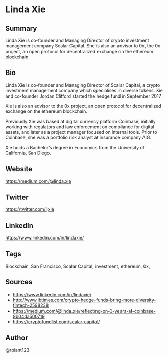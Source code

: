 # Linda Xie

## Summary
Linda Xie is co-founder and Managing Director of crypto investment management company Scalar Capital. She is also an advisor to 0x, the 0x project, an open protocol for decentralized exchange on the ethereum blockchain.

## Bio
Linda Xie is co-founder and Managing Director of Scalar Capital, a crypto investment management company which specialises in diverse tokens. Xie and co-founder Jordan Clifford started the hedge fund in September 2017.

Xie is also an advisor to the 0x project, an open protocol for decentralized exchange on the ethereum blockchain. 

Previously Xie was based at digital currency platform Coinbase, initially working with regulators and law enforcement on compliance for digital assets, and later as a project manager focused on internal tools. Prior to Coinbase, she was a portfolio risk analyst at insurance company AIG. 

Xie holds a Bachelor’s degree in Economics from the University of California, San Diego.

## Website
https://medium.com/@linda.xie

## Twitter
https://twitter.com/ljxie

## LinkedIn
https://www.linkedin.com/in/lindaxie/

## Tags
Blockchain, San Francisco, Scalar Capital, investment, ethereum, 0x,

## Sources
* https://www.linkedin.com/in/lindaxie/
* http://www.ibtimes.com/crypto-hedge-funds-bring-more-diversity-fintech-2598238 
* https://medium.com/@linda.xie/reflecting-on-3-years-at-coinbase-9b04da500719
* https://cryptofundlist.com/scalar-capital/ 

## Author
@rplant123

